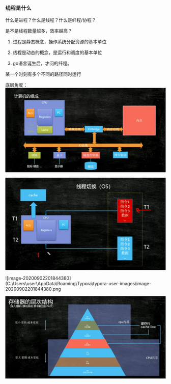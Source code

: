 ### 线程是什么

什么是进程？什么是线程？什么是纤程/协程？

是不是线程数量越多，效率越高？

1. 进程是静态概念，操作系统分配资源的基本单位

2. 线程是动态的概念，是运行和调度的基本单位

3. go语言诞生后，才问的纤程。



某一个时刻有多个不同的路径同时运行

底层角度：![image-20200902201453589](images/image-20200902201453589.png)





![image-20200902201844380](images/image-20200902201844380.png)

![image-20200902201844380](C:\Users\user\AppData\Roaming\Typora\typora-user-images\image-20200902201844380.png

![image-20200902214758546](images/image-20200902214758546.png)